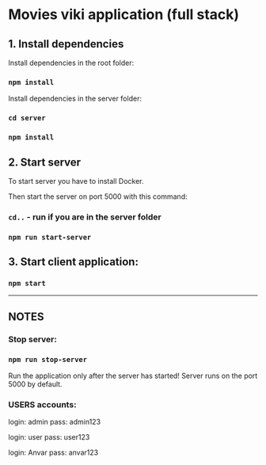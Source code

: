 # Movies viki application (full stack)

## 1. Install dependencies

Install dependencies in the root folder:

### `npm install`

Install dependencies in the server folder:

### `cd server`
### `npm install`

## 2. Start server

To start server you have to install Docker.

Then start the server on port 5000 with this command:

### `cd..` - run if you are in the server folder 
### `npm run start-server`

## 3. Start client application:

### `npm start`

***
## NOTES

### Stop server:

### `npm run stop-server`

Run the application only after the server has started!
Server runs on the port 5000 by default.

### USERS accounts:

login: admin
pass: admin123

login: user
pass: user123

login: Anvar
pass: anvar123



